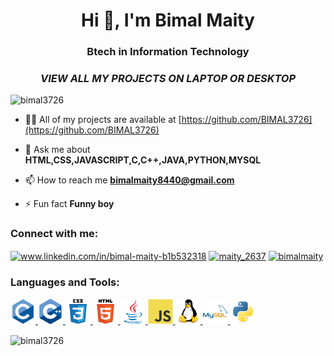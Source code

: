 <h1 align="center">Hi 👋, I'm Bimal Maity</h1>
<h3 align="center">Btech in Information Technology</h3>
<h3 align="center"><i>VIEW ALL MY PROJECTS ON LAPTOP OR DESKTOP</i></h3>

<p align="left"> <img src="https://komarev.com/ghpvc/?username=bimal3726&label=Profile%20views&color=0e75b6&style=flat" alt="bimal3726" /> </p>

- 👨‍💻 All of my projects are available at [https://github.com/BIMAL3726](https://github.com/BIMAL3726)

- 💬 Ask me about **HTML,CSS,JAVASCRIPT,C,C++,JAVA,PYTHON,MYSQL**

- 📫 How to reach me **bimalmaity8440@gmail.com**

- ⚡ Fun fact **Funny boy**

<h3 align="left">Connect with me:</h3>
<p align="left">
<a href="https://linkedin.com/in/www.linkedin.com/in/bimal-maity-b1b532318" target="blank"><img align="center" src="https://raw.githubusercontent.com/rahuldkjain/github-profile-readme-generator/master/src/images/icons/Social/linked-in-alt.svg" alt="www.linkedin.com/in/bimal-maity-b1b532318" height="30" width="40" /></a>
<a href="https://instagram.com/maity_2637" target="blank"><img align="center" src="https://raw.githubusercontent.com/rahuldkjain/github-profile-readme-generator/master/src/images/icons/Social/instagram.svg" alt="maity_2637" height="30" width="40" /></a>
<a href="https://www.leetcode.com/bimalmaity" target="blank"><img align="center" src="https://raw.githubusercontent.com/rahuldkjain/github-profile-readme-generator/master/src/images/icons/Social/leet-code.svg" alt="bimalmaity" height="30" width="40" /></a>
</p>

<h3 align="left">Languages and Tools:</h3>
<p align="left"> <a href="https://www.cprogramming.com/" target="_blank" rel="noreferrer"> <img src="https://raw.githubusercontent.com/devicons/devicon/master/icons/c/c-original.svg" alt="c" width="40" height="40"/> </a> <a href="https://www.w3schools.com/cpp/" target="_blank" rel="noreferrer"> <img src="https://raw.githubusercontent.com/devicons/devicon/master/icons/cplusplus/cplusplus-original.svg" alt="cplusplus" width="40" height="40"/> </a> <a href="https://www.w3schools.com/css/" target="_blank" rel="noreferrer"> <img src="https://raw.githubusercontent.com/devicons/devicon/master/icons/css3/css3-original-wordmark.svg" alt="css3" width="40" height="40"/> </a> <a href="https://www.w3.org/html/" target="_blank" rel="noreferrer"> <img src="https://raw.githubusercontent.com/devicons/devicon/master/icons/html5/html5-original-wordmark.svg" alt="html5" width="40" height="40"/> </a> <a href="https://www.java.com" target="_blank" rel="noreferrer"> <img src="https://raw.githubusercontent.com/devicons/devicon/master/icons/java/java-original.svg" alt="java" width="40" height="40"/> </a> <a href="https://developer.mozilla.org/en-US/docs/Web/JavaScript" target="_blank" rel="noreferrer"> <img src="https://raw.githubusercontent.com/devicons/devicon/master/icons/javascript/javascript-original.svg" alt="javascript" width="40" height="40"/> </a> <a href="https://www.linux.org/" target="_blank" rel="noreferrer"> <img src="https://raw.githubusercontent.com/devicons/devicon/master/icons/linux/linux-original.svg" alt="linux" width="40" height="40"/> </a> <a href="https://www.mysql.com/" target="_blank" rel="noreferrer"> <img src="https://raw.githubusercontent.com/devicons/devicon/master/icons/mysql/mysql-original-wordmark.svg" alt="mysql" width="40" height="40"/> </a> <a href="https://www.python.org" target="_blank" rel="noreferrer"> <img src="https://raw.githubusercontent.com/devicons/devicon/master/icons/python/python-original.svg" alt="python" width="40" height="40"/> </a> </p>

<p><img align="center" src="https://github-readme-stats.vercel.app/api/top-langs?username=bimal3726&show_icons=true&locale=en&layout=compact" alt="bimal3726" /></p>
